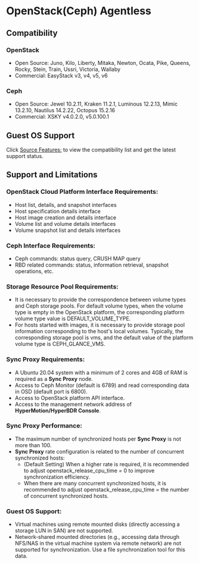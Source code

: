 # OpenStack(Ceph) Agentless

## Compatibility

### OpenStack

* Open Source: Juno, Kilo, Liberty, Mitaka, Newton, Ocata, Pike, Queens, Rocky, Stein, Train, Ussri, Victoria, Wallaby
* Commercial: EasyStack v3, v4, v5, v6

### Ceph

* Open Source: Jewel 10.2.11, Kraken 11.2.1, Luminous 12.2.13, Mimic 13.2.10, Nautilus 14.2.22, Octopus 15.2.16
* Commercial: XSKY v4.0.2.0, v5.0.100.1

## Guest OS Support

Click [Source Features:](https://oneprocloud.feishu.cn/sheets/S7LisoSWdhm2G4t0rdycwxEunEd?sheet=M57AtF) to view the compatibility list and get the latest support status.

## Support and Limitations

### OpenStack Cloud Platform Interface Requirements:
   - Host list, details, and snapshot interfaces
   - Host specification details interface
   - Host image creation and details interface
   - Volume list and volume details interfaces
   - Volume snapshot list and details interfaces

### Ceph Interface Requirements:
   - Ceph commands: status query, CRUSH MAP query
   - RBD related commands: status, information retrieval, snapshot operations, etc.

### Storage Resource Pool Requirements:
   - It is necessary to provide the correspondence between volume types and Ceph storage pools. For default volume types, when the volume type is empty in the OpenStack platform, the corresponding platform volume type value is DEFAULT_VOLUME_TYPE.
   - For hosts started with images, it is necessary to provide storage pool information corresponding to the host's local volumes. Typically, the corresponding storage pool is vms, and the default value of the platform volume type is CEPH_GLANCE_VMS.

### Sync Proxy Requirements:
   - A Ubuntu 20.04 system with a minimum of 2 cores and 4GB of RAM is required as a **Sync Proxy** node.
   - Access to Ceph Monitor (default is 6789) and read corresponding data in OSD (default port is 6800).
   - Access to OpenStack platform API interface.
   - Access to the management network address of **HyperMotion/HyperBDR Console**.

### Sync Proxy Performance:
   - The maximum number of synchronized hosts per **Sync Proxy** is not more than 100.
   - **Sync Proxy** rate configuration is related to the number of concurrent synchronized hosts:
      - (Default Setting) When a higher rate is required, it is recommended to adjust openstack_release_cpu_time = 0 to improve synchronization efficiency.
      - When there are many concurrent synchronized hosts, it is recommended to adjust openstack_release_cpu_time = the number of concurrent synchronized hosts.

### Guest OS Support:
   - Virtual machines using remote mounted disks (directly accessing a storage LUN in SAN) are not supported.
   - Network-shared mounted directories (e.g., accessing data through NFS/NAS in the virtual machine system via remote network) are not supported for synchronization. Use a file synchronization tool for this data.

